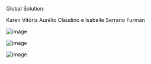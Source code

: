 Global Solution:

Karen Vitória Aurélio Claudino e Isabelle Serrano Furman

![image](https://github.com/user-attachments/assets/4f68c325-61c5-43f7-b119-9f2d85c6f438)

![image](https://github.com/user-attachments/assets/7c3f9c45-6f9e-4314-9ce6-5df6147c5d49)

![image](https://github.com/user-attachments/assets/f8d72b3f-fb65-410f-9803-cbfa3c760293)


